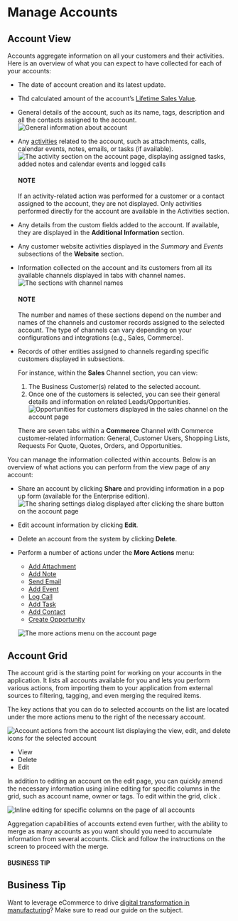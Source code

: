 <a id="user-guide-accounts-actions"></a>

# Manage Accounts

## Account View

Accounts aggregate information on all your customers and their activities. Here is an overview of what you can expect to have collected for each of your accounts:

* The date of account creation and its latest update.
* Thd calculated amount of the account’s [Lifetime Sales Value](../../../glossary.md#term-Lifetime-Sales-Value).
* General details of the account, such as its name, tags, description and all the contacts assigned to the account.
  ![General information about account](user/img/customers/accounts/account_view_general_new.png)
* Any [activities](../../activities/index.md#user-guide-activities) related to the account, such as attachments, calls, calendar events, notes, emails, or tasks (if available).
  ![The activity section on the account page, displaying assigned tasks, added notes and calendar events and logged calls](user/img/customers/accounts/accounts_view_activities.png)

  #### NOTE
  If an activity-related action was performed for a customer or a contact assigned to the account, they are not displayed. Only activities performed directly for the account are available in the Activities section.
* Any details from the custom fields added to the account. If available, they are displayed in the **Additional Information** section.
* Any customer website activities displayed in the *Summary* and *Events* subsections of the **Website** section.
* Information collected on the account and its customers from all its available channels displayed in tabs with channel names.
  ![The sections with channel names](user/img/customers/accounts/accounts_view_channels_new.png)

  #### NOTE
  The number and names of these sections depend on the number and names of the channels and customer records assigned to the selected account. The type of channels can vary depending on your configurations and integrations (e.g., Sales, Commerce).
* Records of other entities assigned to channels regarding specific customers displayed in subsections.

  For instance, within the **Sales** Channel section, you can view:
  1. The Business Customer(s) related to the selected account.
  2. Once one of the customers is selected, you can see their general details and information on related Leads/Opportunities.
     ![Opportunities for customers displayed in the sales channel on the account page](user/img/customers/accounts/accounts_view_channels_2.png)

  There are seven tabs within a **Commerce** Channel with Commerce customer-related information: General, Customer Users, Shopping Lists, Requests For Quote, Quotes, Orders, and Opportunities.

You can manage the information collected within accounts. Below is an overview of what actions you can perform from the view page of any account:

* Share an account by clicking **Share** and providing information in a pop up form (available for the Enterprise edition).
  ![The sharing settings dialog displayed after clicking the share button on the account page](user/img/customers/accounts/accounts_view_actions_share.png)
* Edit account information by clicking <i class="fa fa-edit fa-lg" aria-hidden="true"></i> **Edit**.
* Delete an account from the system by clicking <i class="fas fa-trash-alt" aria-hidden="true"></i> **Delete**.
* Perform a number of actions under the **More Actions** menu:
  * [Add Attachment](../../getting-started/information-management/attachments.md#user-guide-activities-attachments)
  * [Add Note](../../getting-started/information-management/notes.md#user-guide-add-note)
  * [Send Email](../../getting-started/user-menu/my-emails.md#user-guide-using-emails)
  * [Add Event](../../activities/calendar-events/index.md#doc-activities-events)
  * [Log Call](../../activities/calls/index.md#doc-activities-calls)
  * [Add Task](../../activities/tasks/index.md#doc-activities-tasks)
  * [Add Contact](../contacts/index.md#user-guide-contacts)
  * [Create Opportunity](../../sales/opportunities/index.md#user-guide-system-channel-entities-opportunities)

  ![The more actions menu on the account page](user/img/customers/accounts/MoreActionsMenu.png)

## Account Grid

The account grid is the starting point for working on your accounts in the application. It lists all accounts available for you and lets you perform various actions, from importing them to your application from external sources to filtering, tagging, and even merging the required items.

The key actions that you can do to selected accounts on the list are located under the <i class="fa fa-ellipsis-h fa-lg" aria-hidden="true"></i> more actions menu to the right of the necessary account.

![Account actions from the account list displaying the view, edit, and delete icons for the selected account](user/img/customers/accounts/accounts_grid.png)
* View <i class="fa fa-eye fa-lg" aria-hidden="true"></i>
* Delete  <i class="fas fa-trash-alt" aria-hidden="true"></i>
* Edit <i class="fa fa-edit fa-lg" aria-hidden="true"></i>

In addition to editing an account on the edit page, you can quickly amend the necessary information using inline editing for specific columns in the grid, such as account name, owner or tags. To edit within the grid, click <i class="fas fa-pencil-alt" aria-hidden="true"></i>.

![Inline editing for specific columns on the page of all accounts](user/img/customers/accounts/accounts_grid_inline_editing.gif)

Aggregation capabilities of accounts extend even further, with the ability to merge as many accounts as you want should you need to accumulate information from several accounts. Click <i class="fa fa-random fa-lg" aria-hidden="true"></i> and follow the instructions on the screen to proceed with the merge.

#### BUSINESS TIP
## Business Tip

Want to leverage eCommerce to drive <a href="https://oroinc.com/b2b-ecommerce/blog/digital-transformation-in-manufacturing/" target="_blank">digital transformation in manufacturing</a>? Make sure to read our guide on the subject.

<!-- fa-bars = fa-navicon -->
<!-- Ic Tiles is used as Set As Default in saved views, and as tiles in display layout options -->
<!-- IcPencil refers to Rename in Commerce and Inline Editing in CRM -->
<!-- Check mark in the square. -->
<!-- SortDesc is also used as drop-down arrow -->

